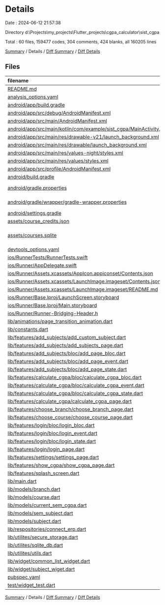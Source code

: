 # Details

Date : 2024-06-12 21:57:38

Directory d:\\Projects\\my_projects\\Flutter_projects\\cgpa_calculator\\sist_cgpa

Total : 60 files,  159477 codes, 304 comments, 424 blanks, all 160205 lines

[Summary](results.md) / Details / [Diff Summary](diff.md) / [Diff Details](diff-details.md)

## Files
| filename | language | code | comment | blank | total |
| :--- | :--- | ---: | ---: | ---: | ---: |
| [README.md](/README.md) | Markdown | 10 | 0 | 7 | 17 |
| [analysis_options.yaml](/analysis_options.yaml) | YAML | 3 | 22 | 4 | 29 |
| [android/app/build.gradle](/android/app/build.gradle) | Gradle | 51 | 5 | 12 | 68 |
| [android/app/src/debug/AndroidManifest.xml](/android/app/src/debug/AndroidManifest.xml) | XML | 3 | 4 | 1 | 8 |
| [android/app/src/main/AndroidManifest.xml](/android/app/src/main/AndroidManifest.xml) | XML | 28 | 6 | 1 | 35 |
| [android/app/src/main/kotlin/com/example/sist_cgpa/MainActivity.kt](/android/app/src/main/kotlin/com/example/sist_cgpa/MainActivity.kt) | Kotlin | 4 | 0 | 3 | 7 |
| [android/app/src/main/res/drawable-v21/launch_background.xml](/android/app/src/main/res/drawable-v21/launch_background.xml) | XML | 4 | 7 | 2 | 13 |
| [android/app/src/main/res/drawable/launch_background.xml](/android/app/src/main/res/drawable/launch_background.xml) | XML | 4 | 7 | 2 | 13 |
| [android/app/src/main/res/values-night/styles.xml](/android/app/src/main/res/values-night/styles.xml) | XML | 9 | 9 | 1 | 19 |
| [android/app/src/main/res/values/styles.xml](/android/app/src/main/res/values/styles.xml) | XML | 9 | 9 | 1 | 19 |
| [android/app/src/profile/AndroidManifest.xml](/android/app/src/profile/AndroidManifest.xml) | XML | 3 | 4 | 1 | 8 |
| [android/build.gradle](/android/build.gradle) | Gradle | 26 | 0 | 5 | 31 |
| [android/gradle.properties](/android/gradle.properties) | Java Properties | 3 | 0 | 1 | 4 |
| [android/gradle/wrapper/gradle-wrapper.properties](/android/gradle/wrapper/gradle-wrapper.properties) | Java Properties | 5 | 0 | 1 | 6 |
| [android/settings.gradle](/android/settings.gradle) | Gradle | 24 | 0 | 6 | 30 |
| [assets/course_credits.json](/assets/course_credits.json) | JSON | 151,058 | 0 | 8 | 151,066 |
| [assets/courses.sqlite](/assets/courses.sqlite) | sqlite3-editor-database | 5,813 | 0 | 77 | 5,890 |
| [devtools_options.yaml](/devtools_options.yaml) | YAML | 1 | 0 | 1 | 2 |
| [ios/RunnerTests/RunnerTests.swift](/ios/RunnerTests/RunnerTests.swift) | Swift | 7 | 2 | 4 | 13 |
| [ios/Runner/AppDelegate.swift](/ios/Runner/AppDelegate.swift) | Swift | 12 | 0 | 2 | 14 |
| [ios/Runner/Assets.xcassets/AppIcon.appiconset/Contents.json](/ios/Runner/Assets.xcassets/AppIcon.appiconset/Contents.json) | JSON | 122 | 0 | 1 | 123 |
| [ios/Runner/Assets.xcassets/LaunchImage.imageset/Contents.json](/ios/Runner/Assets.xcassets/LaunchImage.imageset/Contents.json) | JSON | 23 | 0 | 1 | 24 |
| [ios/Runner/Assets.xcassets/LaunchImage.imageset/README.md](/ios/Runner/Assets.xcassets/LaunchImage.imageset/README.md) | Markdown | 3 | 0 | 2 | 5 |
| [ios/Runner/Base.lproj/LaunchScreen.storyboard](/ios/Runner/Base.lproj/LaunchScreen.storyboard) | XML | 36 | 1 | 1 | 38 |
| [ios/Runner/Base.lproj/Main.storyboard](/ios/Runner/Base.lproj/Main.storyboard) | XML | 25 | 1 | 1 | 27 |
| [ios/Runner/Runner-Bridging-Header.h](/ios/Runner/Runner-Bridging-Header.h) | C++ | 1 | 0 | 1 | 2 |
| [lib/animations/page_transition_animation.dart](/lib/animations/page_transition_animation.dart) | Dart | 24 | 0 | 3 | 27 |
| [lib/constants.dart](/lib/constants.dart) | Dart | 38 | 1 | 4 | 43 |
| [lib/features/add_subjects/add_custom_subject.dart](/lib/features/add_subjects/add_custom_subject.dart) | Dart | 140 | 1 | 6 | 147 |
| [lib/features/add_subjects/add_subjects_page.dart](/lib/features/add_subjects/add_subjects_page.dart) | Dart | 278 | 17 | 14 | 309 |
| [lib/features/add_subjects/bloc/add_page_bloc.dart](/lib/features/add_subjects/bloc/add_page_bloc.dart) | Dart | 19 | 1 | 8 | 28 |
| [lib/features/add_subjects/bloc/add_page_event.dart](/lib/features/add_subjects/bloc/add_page_event.dart) | Dart | 7 | 0 | 4 | 11 |
| [lib/features/add_subjects/bloc/add_page_state.dart](/lib/features/add_subjects/bloc/add_page_state.dart) | Dart | 8 | 0 | 5 | 13 |
| [lib/features/calculate_cgpa/bloc/calculate_cgpa_bloc.dart](/lib/features/calculate_cgpa/bloc/calculate_cgpa_bloc.dart) | Dart | 135 | 82 | 22 | 239 |
| [lib/features/calculate_cgpa/bloc/calculate_cgpa_event.dart](/lib/features/calculate_cgpa/bloc/calculate_cgpa_event.dart) | Dart | 14 | 0 | 7 | 21 |
| [lib/features/calculate_cgpa/bloc/calculate_cgpa_state.dart](/lib/features/calculate_cgpa/bloc/calculate_cgpa_state.dart) | Dart | 17 | 0 | 9 | 26 |
| [lib/features/calculate_cgpa/calculate_cgpa_page.dart](/lib/features/calculate_cgpa/calculate_cgpa_page.dart) | Dart | 263 | 9 | 15 | 287 |
| [lib/features/choose_branch/choose_branch_page.dart](/lib/features/choose_branch/choose_branch_page.dart) | Dart | 55 | 0 | 8 | 63 |
| [lib/features/choose_course/choose_course_page.dart](/lib/features/choose_course/choose_course_page.dart) | Dart | 57 | 0 | 8 | 65 |
| [lib/features/login/bloc/login_bloc.dart](/lib/features/login/bloc/login_bloc.dart) | Dart | 68 | 3 | 12 | 83 |
| [lib/features/login/bloc/login_event.dart](/lib/features/login/bloc/login_event.dart) | Dart | 15 | 0 | 4 | 19 |
| [lib/features/login/bloc/login_state.dart](/lib/features/login/bloc/login_state.dart) | Dart | 7 | 0 | 5 | 12 |
| [lib/features/login/login_page.dart](/lib/features/login/login_page.dart) | Dart | 186 | 14 | 13 | 213 |
| [lib/features/settings/settings_page.dart](/lib/features/settings/settings_page.dart) | Dart | 42 | 0 | 5 | 47 |
| [lib/features/show_cgpa/show_cgpa_page.dart](/lib/features/show_cgpa/show_cgpa_page.dart) | Dart | 18 | 0 | 3 | 21 |
| [lib/features/splash_screen.dart](/lib/features/splash_screen.dart) | Dart | 68 | 3 | 4 | 75 |
| [lib/main.dart](/lib/main.dart) | Dart | 95 | 1 | 7 | 103 |
| [lib/models/branch.dart](/lib/models/branch.dart) | Dart | 0 | 22 | 4 | 26 |
| [lib/models/course.dart](/lib/models/course.dart) | Dart | 27 | 0 | 6 | 33 |
| [lib/models/current_sem_cgpa.dart](/lib/models/current_sem_cgpa.dart) | Dart | 5 | 0 | 1 | 6 |
| [lib/models/sem_subject.dart](/lib/models/sem_subject.dart) | Dart | 33 | 1 | 10 | 44 |
| [lib/models/subject.dart](/lib/models/subject.dart) | Dart | 54 | 11 | 8 | 73 |
| [lib/respositories/connect_erp.dart](/lib/respositories/connect_erp.dart) | Dart | 0 | 0 | 1 | 1 |
| [lib/utilites/secure_storage.dart](/lib/utilites/secure_storage.dart) | Dart | 89 | 20 | 15 | 124 |
| [lib/utilites/sqlite_db.dart](/lib/utilites/sqlite_db.dart) | Dart | 121 | 28 | 25 | 174 |
| [lib/utilites/utils.dart](/lib/utilites/utils.dart) | Dart | 43 | 0 | 7 | 50 |
| [lib/widget/common_list_widget.dart](/lib/widget/common_list_widget.dart) | Dart | 109 | 0 | 8 | 117 |
| [lib/widget/subject_wiget.dart](/lib/widget/subject_wiget.dart) | Dart | 109 | 3 | 8 | 120 |
| [pubspec.yaml](/pubspec.yaml) | YAML | 32 | 0 | 11 | 43 |
| [test/widget_test.dart](/test/widget_test.dart) | Dart | 14 | 10 | 7 | 31 |

[Summary](results.md) / Details / [Diff Summary](diff.md) / [Diff Details](diff-details.md)